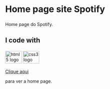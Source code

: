 <h1 align="left">Home page site Spotify</h1>

###

<p align="left">Home page do Spotify.</p>

###

<h2 align="left"></h2>

###

<h2 align="left">I code with</h2>

###

<div align="left">
  <img src="https://cdn.jsdelivr.net/gh/devicons/devicon/icons/html5/html5-original.svg" height="40" width="52" alt="html5 logo"  />
  <img src="https://cdn.jsdelivr.net/gh/devicons/devicon/icons/css3/css3-original.svg" height="40" width="52" alt="css3 logo"  />
</div>

[Clique aqui](https://duartealex1.github.io/home-page-Spotify/)<p align="left">para ver a home page.</p>

###
